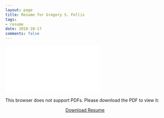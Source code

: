 ```yaml
---
layout: page
title: Resume for Gregory S. Fellis
tags: 
- resume
date: 2018-10-17
comments: false
---
```


<object data="{{ site.url }}/assets/docs/Gregory Fellis Resume.pdf" type="application/pdf" width="100%" height="120px">
    <embed src="{{ site.url }}/assets/docs/Gregory Fellis Resume.pdf">
        <p>This browser does not support PDFs. Please download the PDF to view it:</p>
    </embed>
</object>

<center><a href="{{ site.url }}/assets/docs/Gregory Fellis Resume.pdf" class="btn btn-success">Download Resume</a></center>
